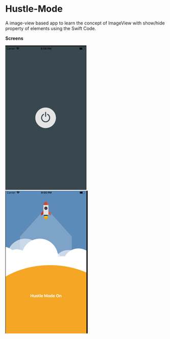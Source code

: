 # Hustle-Mode
A image-view based app to learn the concept of ImageView with show/hide property of elements using the Swift Code.

**Screens**

![Start Screen](https://github.com/abhi9419/Hustle-Mode/blob/master/output/hustle-mode-1.png)
![Main Screen](https://github.com/abhi9419/Hustle-Mode/blob/master/output/hustle-mode-2.png)
